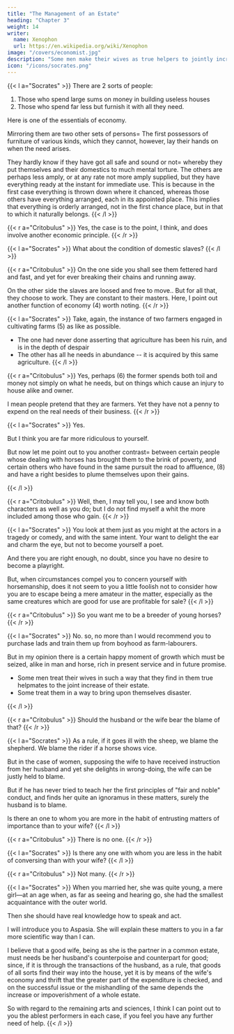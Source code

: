 ```yaml
---
title: "The Management of an Estate"
heading: "Chapter 3"
weight: 14
writer:
  name: Xenophon
  url: https://en.wikipedia.org/wiki/Xenophon
image: "/covers/economist.jpg"
description: "Some men make their wives as true helpers to jointly increase of their estate, while others treat them in a way to bring upon themselves wholesale disaster"
icon: "/icons/socrates.png"
---
```




<!-- I will not let you go now until you give the proofs which, in the presence of our friends, you undertook just now to give me. -->

{{< l a="Socrates" >}}
There are 2 sorts of people:

1. Those who spend large sums on money in building useless houses
2. Those who spend far less but furnish it with all they need.

Here is one of the essentials of economy.

Mirroring them are two other sets of persons= The first possessors of furniture of various kinds, which they cannot, however, lay their hands on when the need arises. 

They hardly know if they have got all safe and sound or not= whereby they put themselves and their domestics to much mental torture. The others are perhaps less amply, or at any rate not more amply supplied, but they have everything ready at the instant for immediate use. This is because in the first case everything is thrown down where it chanced, whereas those others have everything arranged, each in its appointed place. This implies that everything is orderly arranged, not in the first chance place, but in that to which it naturally belongs.
{{< /l >}}


{{< r a="Critobulus" >}}
Yes, the case is to the point, I think, and does involve another economic principle.
{{< /r >}}


{{< l a="Socrates" >}}
What about the condition of domestic slaves? 
{{< /l >}}

{{< r a="Critobulus" >}}
On the one side you shall see them fettered hard and fast, and yet for ever breaking their chains and running away. 

On the other side the slaves are loosed and free to move.. But for all that, they choose to work. They are constant to their masters. Here, I point out another function of economy (4) worth noting. 
{{< /r >}}


{{< l a="Socrates" >}}
Take, again, the instance of two farmers engaged in cultivating farms (5) as like as possible.
- The one had never done asserting that agriculture has been his ruin, and is in the depth of despair
- The other has all he needs in abundance -- it is acquired by this same agriculture. 
{{< /l >}}


{{< r a="Critobulus" >}}
Yes, perhaps (6) the former spends both toil and money not simply on what he needs, but on things which cause an injury to house alike and owner.

I mean people pretend that they are farmers. Yet they have not a penny to expend on the real needs of their business. 
{{< /r >}}



<!--  , and while you contemplate, you must make trial of yourself and see if you have wit to understand. At present, I will bear you witness that if it is to go and see a party of players performing in a comedy, you will get up at cock-crow, and come trudging a long way, and ply me volubly with reasons why I should accompany you to see the play.

But you have never once invited me to come and witness such an incident as those we were speaking of just now. 

Critobulus" 
And so I seem to you ridiculous?  -->

{{< l a="Socrates" >}}
Yes.

But I think you are far more ridiculous to yourself. 

But now let me point out to you another contrast= between certain people whose dealing with horses has brought them to the brink of poverty, and certain others who have found in the same pursuit the road to affluence, (8) and have a right besides to plume themselves upon their gains.

<!-- (9) (8) Or, "who have not only attained to affluence by the same pursuit, but can hold their heads high, and may well pride themselves on their thrift."  -->
{{< /l >}}


{{< r a="Critobulus" >}}
Well, then, I may tell you, I see and know both characters as well as you do; but I do not find myself a whit the more included among those who gain. 
{{< /r >}}


{{< l a="Socrates" >}}
You look at them just as you might at the actors in a tragedy or comedy, and with the same intent. Your want to delight the ear and charm the eye, but not to become yourself a poet.

 And there you are right enough, no doubt, since you have no desire to become a playright. 

 But, when circumstances compel you to concern yourself with horsemanship, does it not seem to you a little foolish not to consider how you are to escape being a mere amateur in the matter, especially as the same creatures which are good for use are profitable for sale? 
{{< /l >}}


{{< r a="Critobulus" >}}
So you want me to be a breeder of young horses?
{{< /r >}}


{{< l a="Socrates" >}}
No.  so, no more than I would recommend you to purchase lads and train them up from boyhood as farm-labourers. 

But in my opinion there is a certain happy moment of growth which must be seized, alike in man and horse, rich in present service and in future promise. 

- Some men treat their wives in such a way that they find in them true helpmates to the joint increase of their estate.
- Some treat them in a way to bring upon themselves disaster. 

<!-- (11) (11) Reading {e os pleista}, al. {e oi pleistoi} = "to bring about disaster in most cases."  -->
{{< /l >}}


{{< r a="Critobulus" >}}
Should the husband or the wife bear the blame of that? 
{{< /r >}}


{{< l a="Socrates" >}}
As a rule, if it goes ill with the sheep, we blame the shepherd. We blame the rider if a horse shows vice. 

But in the case of women, supposing the wife to have received instruction from her husband and yet she delights in wrong-doing, the wife can be justly held to blame. 

But if he has never tried to teach her the first principles of "fair and noble" conduct, and finds her quite an ignoramus in these matters, surely the husband is to blame.

<!-- But come now (he added), we are all friends here; make a clean breast of it, and tell us, Critobulus, the plain unvarnished truth=  -->

Is there an one to whom you are more in the habit of entrusting matters of importance than to your wife?
{{< /l >}}


{{< r a="Critobulus" >}}
There is no one. 
{{< /r >}}


{{< l a="Socrates" >}}
Is there any one with whom you are less in the habit of conversing than with your wife? 
{{< /l >}}

{{< r a="Critobulus" >}}
Not many. 
{{< /r >}}


{{< l a="Socrates" >}}
When you married her, she was quite young, a mere girl—at an age when, as far as seeing and hearing go, she had the smallest acquaintance with the outer world.

Then she should have real knowledge how to speak and act.

<!-- r a="Critobulus"
have those happy husbands, you tell us of, who are blessed with good wives educated them themselves? -->

 
I will introduce you to Aspasia. She will explain these matters to you in a far more scientific way than I can. 

I believe that a good wife, being as she is the partner in a common estate, must needs be her husband's counterpoise and counterpart for good; since, if it is through the transactions of the husband, as a rule, that goods of all sorts find their way into the house, yet it is by means of the wife's economy and thrift that the greater part of the expenditure is checked, and on the successful issue or the mishandling of the same depends the increase or impoverishment of a whole estate. 

So with regard to the remaining arts and sciences, I think I can point out to you the ablest performers in each case, if you feel you have any further need of help. 
{{< /l >}}

